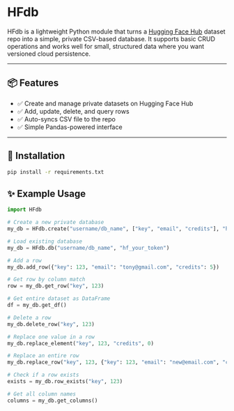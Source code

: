 # HFdb

HFdb is a lightweight Python module that turns a [Hugging Face Hub](https://huggingface.co/) dataset repo into a simple, private CSV-based database. It supports basic CRUD operations and works well for small, structured data where you want versioned cloud persistence.

---

## 📦 Features

- ✅ Create and manage private datasets on Hugging Face Hub
- ✅ Add, update, delete, and query rows
- ✅ Auto-syncs CSV file to the repo
- ✅ Simple Pandas-powered interface

---

## 🚀 Installation

```bash
pip install -r requirements.txt
```

## ✨ Example Usage

```python
import HFdb

# Create a new private database
my_db = HFdb.create("username/db_name", ["key", "email", "credits"], "hf_your_token")

# Load existing database
my_db = HFdb.db("username/db_name", "hf_your_token")

# Add a row
my_db.add_row({"key": 123, "email": "tony@gmail.com", "credits": 5})

# Get row by column match
row = my_db.get_row("key", 123)

# Get entire dataset as DataFrame
df = my_db.get_df()

# Delete a row
my_db.delete_row("key", 123)

# Replace one value in a row
my_db.replace_element("key", 123, "credits", 0)

# Replace an entire row
my_db.replace_row("key", 123, {"key": 123, "email": "new@email.com", "credits": 0})

# Check if a row exists
exists = my_db.row_exists("key", 123)

# Get all column names
columns = my_db.get_columns()

```
